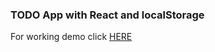 ### TODO App with React and localStorage

For working demo click [HERE](https://bene-studio-todo-app.firebaseapp.com/)